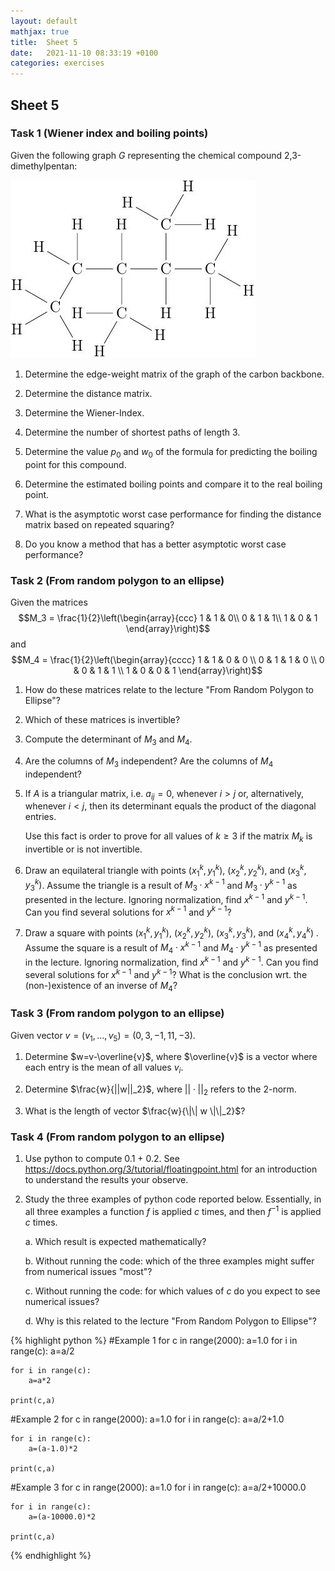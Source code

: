 ```yaml
---
layout: default
mathjax: true
title:  Sheet 5 
date:   2021-11-10 08:33:19 +0100
categories: exercises 
---
```


## Sheet 5

### Task 1  (Wiener index and boiling points)

Given the following graph $G$ representing the chemical compound
2,3-dimethylpentan:

![image](./23dimethylpentan.jpg)

1.  Determine the edge-weight matrix of the graph of the carbon
    backbone.

2.  Determine the distance matrix.

3.  Determine the Wiener-Index.

4.  Determine the number of shortest paths of length 3.

5.  Determine the value $p_0$ and $w_0$ of the formula for predicting
    the boiling point for this compound.

6.  Determine the estimated boiling points and compare it to the real
    boiling point.

7.  What is the asymptotic worst case performance for finding the
    distance matrix based on repeated squaring?

8.  Do you know a method that has a better asymptotic worst case
    performance?


### Task 2 (From random polygon to an ellipse)

Given the matrices $$M_3 = \frac{1}{2}\left(\begin{array}{ccc}
1 & 1 & 0\\
0 & 1 & 1\\
1 & 0 & 1
\end{array}\right)$$ and $$M_4 =  \frac{1}{2}\left(\begin{array}{cccc}
1 & 1 & 0 & 0  \\
0 & 1 & 1 & 0  \\
0 & 0 & 1 & 1  \\
1 & 0 & 0 & 1  
\end{array}\right)$$

1.  How do these matrices relate to the lecture "From Random Polygon to
    Ellipse"?

2.  Which of these matrices is invertible?

3.  Compute the determinant of $M_3$ and $M_4$.

4.  Are the columns of $M_3$ independent? Are the columns of $M_4$
    independent?

5.  If $A$ is a triangular matrix, i.e. $a_{ij}=0$, whenever $i>j$ or,
    alternatively, whenever $i<j$, then its determinant equals the
    product of the diagonal entries.

    Use this fact is order to prove for all values of $k\geq 3$ if the
    matrix $M_k$ is invertible or is not invertible.

6.  Draw an equilateral triangle with points $(x_1^k, y_1^k)$,
    $(x_2^k, y_2^k)$, and $(x_3^k, y_3^k)$. Assume the triangle is a
    result of $M_3\cdot x^{k-1}$ and $M_3\cdot y^{k-1}$ as presented in
    the lecture. Ignoring normalization, find $x^{k-1}$ and $y^{k-1}$.
    Can you find several solutions for $x^{k-1}$ and $y^{k-1}$?

7.  Draw a square with points $(x_1^k, y_1^k)$, $(x_2^k, y_2^k)$,
    $(x_3^k, y_3^k)$, and $(x_4^k, y_4^k)$ . Assume the square is a
    result of $M_4\cdot x^{k-1}$ and $M_4\cdot y^{k-1}$ as presented in
    the lecture. Ignoring normalization, find $x^{k-1}$ and $y^{k-1}$.
    Can you find several solutions for $x^{k-1}$ and $y^{k-1}$? What is
    the conclusion wrt. the (non-)existence of an inverse of $M_4$?

### Task 3 (From random polygon to an ellipse)

Given vector $v=(v_1, \ldots, v_5) = (0,3,-1,11,-3)$.

1.  Determine $w=v-\overline{v}$, where $\overline{v}$ is a vector where
    each entry is the mean of all values $v_i$.

2.  Determine $\frac{w}{||w||_2}$, where $||\cdot||_2$ refers to the
    2-norm.

3.  What is the length of vector $\frac{w}{\|\| w \|\|_2}$?


### Task 4 (From random polygon to an ellipse)

1.  Use python to compute 0.1 + 0.2. See\
    <https://docs.python.org/3/tutorial/floatingpoint.html> for an
    introduction to understand the results your observe.

2.  Study the three examples of python code reported below. Essentially, in
    all three examples a function $f$ is applied $c$ times, and then
    $f^{-1}$ is applied $c$ times.

    a.  Which result is expected mathematically?

    b.  Without running the code: which of the three examples might
        suffer from numerical issues "most"?

    c.  Without running the code: for which values of $c$ do you expect
        to see numerical issues?

    d.  Why is this related to the lecture "From Random Polygon to
        Ellipse"?



{% highlight python %}
#Example 1
for c in range(2000):
    a=1.0
    for i in range(c):
        a=a/2
    
    for i in range(c):
        a=a*2
    
    print(c,a)

#Example 2
for c in range(2000):
    a=1.0
    for i in range(c):
        a=a/2+1.0
    
    for i in range(c):
        a=(a-1.0)*2
    
    print(c,a)

#Example 3
for c in range(2000):
    a=1.0
    for i in range(c):
        a=a/2+10000.0
    
    for i in range(c):
        a=(a-10000.0)*2
    
    print(c,a)
{% endhighlight %}

